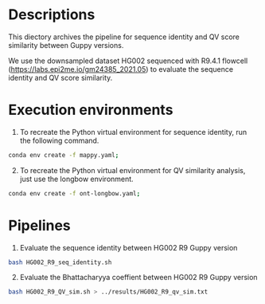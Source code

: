 # Descriptions
This diectory archives the pipeline for sequence identity and QV score similarity between Guppy versions.

We use the downsampled dataset HG002 sequenced with R9.4.1 flowcell (https://labs.epi2me.io/gm24385_2021.05) to evaluate the sequence identity and QV score similarity.


# Execution environments
1. To recreate the Python virtual environment for sequence identity, run the following command.
```bash
conda env create -f mappy.yaml;
```

2. To recreate the Python virtual environment for QV similarity analysis, just use the longbow environment.
```bash
conda env create -f ont-longbow.yaml;
```

# Pipelines
1. Evaluate the sequence identity between HG002 R9 Guppy version
```bash
bash HG002_R9_seq_identity.sh
```

2. Evaluate the Bhattacharyya coeffient between HG002 R9 Guppy version
```bash
bash HG002_R9_QV_sim.sh > ../results/HG002_R9_qv_sim.txt
```


